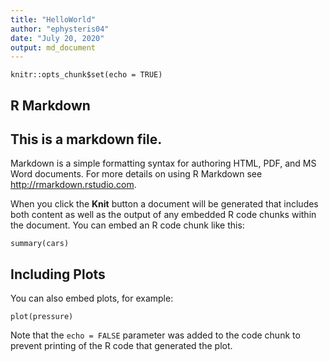 ```yaml
---
title: "HelloWorld"
author: "ephysteris04"
date: "July 20, 2020"
output: md_document
---
```


```{r setup, include=FALSE}
knitr::opts_chunk$set(echo = TRUE)
```

## R Markdown

## This is a markdown file. 

Markdown is a simple formatting syntax for authoring HTML, PDF, and MS Word documents. For more details on using R Markdown see <http://rmarkdown.rstudio.com>.

When you click the **Knit** button a document will be generated that includes both content as well as the output of any embedded R code chunks within the document. You can embed an R code chunk like this:

```{r cars}
summary(cars)
```

## Including Plots

You can also embed plots, for example:

```{r pressure, echo=FALSE}
plot(pressure)
```

Note that the `echo = FALSE` parameter was added to the code chunk to prevent printing of the R code that generated the plot.
